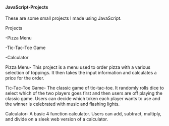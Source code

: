 #### JavaScript-Projects
These are some small projects I made using JavaScript.

Projects

  -Pizza Menu
  
  -Tic-Tac-Toe Game
  
  -Calculator
  
  
  
  
Pizza Menu-
This project is a menu used to order pizza with a various selection of toppings. It then takes the input information and calculates a price for the order.




Tic-Tac-Toe Game-
The classic game of tic-tac-toe.  It randomly rolls dice to select which of the two players goes first and then users are off playing the classic game. Users can decide which token each player wants to use and the winner is celebrated with music and flashing lights.




Calculator-
A basic 4 function calculator.  Users can add, subtract, multiply, and divide on a sleek web version of a calculator.
